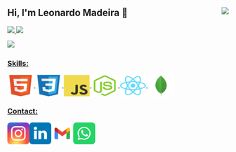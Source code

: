 ## Hi, I'm Leonardo Madeira 🌚 <img src="https://komarev.com/ghpvc/?username=Leonardo-Madeira&color=green&label=Visualizações+do+perfil&style=flat-square" align="right"/>

 <div>
  <a href="https://github.com/Leonardo-Madeira">
  <img height = "200em" src = "https://github-readme-stats.vercel.app/api?username=Leonardo-Madeira&show_icons=true&theme=great-gatsby&include_all_commits=true&count_private=true" />
  <img height = "200em" src = "https://github-readme-stats.vercel.app/api/top-langs/?username=Leonardo-Madeira&layout=compact&langs_count=7&theme=great-gatsby" />
</div>

  ![](https://activity-graph.herokuapp.com/graph?username=Leonardo-Madeira&theme=react-dark&area=true)


### Skills:  
 <div style = "display: inline_block">
    <img align="center" alt="Leo-HTML" height="50" width="60" src="https://raw.githubusercontent.com/devicons/devicon/master/icons/html5/html5-original.svg">
    <img align="center" alt="Leo-CSS" height="50" width="60" src="https://raw.githubusercontent.com/devicons/devicon/master/icons/css3/css3-original.svg">
    <img align="center" alt="Leo-JS" height="50" width="60" src="https://raw.githubusercontent.com/devicons/devicon/master/icons/javascript/javascript-original.svg">
    <img align="center" alt="Leo-NodeJS" height="50" width="60" src="https://raw.githubusercontent.com/devicons/devicon/master/icons/nodejs/nodejs-original.svg">
    <img align="center" alt="Leo-React" height="50" width="60" src="https://raw.githubusercontent.com/devicons/devicon/master/icons/react/react-original.svg">
    <img align="center" alt="Leo-MongoDB" height="50" width="60" src="https://raw.githubusercontent.com/devicons/devicon/master/icons/mongodb/mongodb-original.svg">
    
 </div>
  
### Contact:
 <div>
    <a href="https://www.instagram.com/leomadeiraa/"><img align="left" alt="Leonardo Instagram" width="50px" src="https://github.com/edent/SuperTinyIcons/blob/master/images/svg/instagram.svg">
    <a href="https://linkedin.com/in/leonardo-madeira-303844205/"><img align="left" alt="Leonardo LinkedIn" width="50px" src="https://github.com/edent/SuperTinyIcons/blob/master/images/svg/linkedin.svg">
    <a href="mailto:leo.madeira96@gmail.com"><img align="left" alt="Leonardo Person Email" width="50px" src="https://github.com/edent/SuperTinyIcons/blob/master/images/svg/gmail.svg">
    <a href="https://wa.me/5548984274450"><img align="left" alt="Leonardo Whats-App" width="50px" src="https://github.com/edent/SuperTinyIcons/blob/master/images/svg/whatsapp.svg">
 </div>
 
